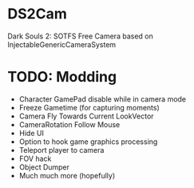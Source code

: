 # DS2Cam
 Dark Souls 2: SOTFS Free Camera based on InjectableGenericCameraSystem

# TODO: Modding
 * Character GamePad disable while in camera mode
 * Freeze Gametime (for capturing moments)
 * Camera Fly Towards Current LookVector
 * CameraRotation Follow Mouse
 * Hide UI
 * Option to hook game graphics processing
 * Teleport player to camera
 * FOV hack
 * Object Dumper
 * Much much more (hopefully)
 
